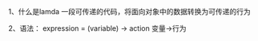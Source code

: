 1、什么是lamda
一段可传递的代码，将面向对象中的数据转换为可传递的行为

2、语法：
expression = (variable) -> action
              变量->行为
              
             